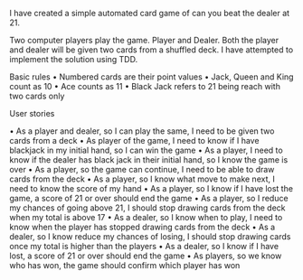 I have created a simple automated card game of can you beat the dealer at 21. 

Two computer players play the game. Player and Dealer. Both the player and dealer will be given two cards from a shuffled deck. I have attempted to implement the solution using TDD. 


Basic rules
• Numbered cards are their point values
• Jack, Queen and King count as 10
• Ace counts as 11
• Black Jack refers to 21 being reach with two cards only 

User stories

• As a player and dealer, so I can play the same, I need to be given two cards from a deck
• As player of the game, I need to know if I have blackjack in my initial hand, so I can win the game
• As a player, I need to know if the dealer has black jack in their initial hand, so I know the game is over
• As a player, so the game can continue, I need to be able to draw cards from the deck
• As a player, so I know what move to make next, I need to know the score of my hand
• As a player, so I know if I have lost the game, a score of 21 or over should end the game 
• As a player, so I reduce my chances of going above 21, I should stop drawing cards from the deck when my total is above 17
• As a dealer, so I know when to play, I need to know when the player has stopped drawing cards from the deck
• As a dealer, so I know reduce my chances of losing, I should stop drawing cards once my total is higher than the players
• As a dealer, so I know if I have lost, a score of 21 or over should end the game
• As players, so we know who has won, the game should confirm which player has won




